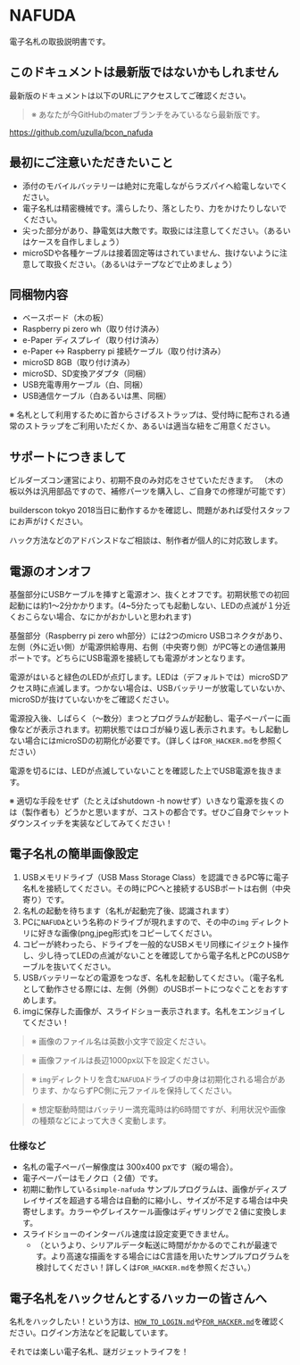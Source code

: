 # NAFUDA

電子名札の取扱説明書です。


## このドキュメントは最新版ではないかもしれません

最新版のドキュメントは以下のURLにアクセスしてご確認ください。

> ※ あなたが今GitHubのmaterブランチをみているなら最新版です。

https://github.com/uzulla/bcon_nafuda


## 最初にご注意いただきたいこと

- 添付のモバイルバッテリーは絶対に充電しながらラズパイへ給電しないでください。
- 電子名札は精密機械です。濡らしたり、落としたり、力をかけたりしないでください。
- 尖った部分があり、静電気は大敵です。取扱には注意してください。（あるいはケースを自作しましょう）
- microSDや各種ケーブルは接着固定等はされていません、抜けないように注意して取扱ください。（あるいはテープなどで止めましょう）


## 同梱物内容

- ベースボード（木の板）
- Raspberry pi zero wh（取り付け済み）
- e-Paper ディスプレイ（取り付け済み）
- e-Paper <-> Raspberry pi 接続ケーブル（取り付け済み）
- microSD 8GB（取り付け済み）
- microSD、SD変換アダプタ（同梱）
- USB充電専用ケーブル（白、同梱）
- USB通信ケーブル（白あるいは黒、同梱）

※ 名札として利用するために首からさげるストラップは、受付時に配布される通常のストラップをご利用いただくか、あるいは適当な紐をご用意ください。


## サポートにつきまして

ビルダーズコン運営により、初期不良のみ対応をさせていただきます。
（木の板以外は汎用部品ですので、補修パーツを購入し、ご自身での修理が可能です）

builderscon tokyo 2018当日に動作するかを確認し、問題があれば受付スタッフにお声がけください。

ハック方法などのアドバンスドなご相談は、制作者が個人的に対応致します。


## 電源のオンオフ

基盤部分にUSBケーブルを挿すと電源オン、抜くとオフです。初期状態での初回起動には約1〜2分かかります。(4~5分たっても起動しない、LEDの点滅が１分近くおこらない場合、なにかがおかしいと思われます)

基盤部分（Raspberry pi zero wh部分）には2つのmicro USBコネクタがあり、左側（外に近い側）が電源供給専用、右側（中央寄り側）がPC等との通信兼用ポートです。どちらにUSB電源を接続しても電源がオンとなります。

電源がはいると緑色のLEDが点灯します。LEDは（デフォルトでは）microSDアクセス時に点滅します。つかない場合は、USBバッテリーが放電していないか、microSDが抜けていないかをご確認ください。

電源投入後、しばらく（〜数分）まつとプログラムが起動し、電子ペーパーに画像などが表示されます。初期状態ではロゴが繰り返し表示されます。もし起動しない場合にはmicroSDの初期化が必要です。（詳しくは`FOR_HACKER.md`を参照ください）

電源を切るには、LEDが点滅していないことを確認した上でUSB電源を抜きます。

※ 適切な手段をせず（たとえばshutdown -h nowせず）いきなり電源を抜くのは（製作者も）どうかと思いますが、コストの都合です。ぜひご自身でシャットダウンスイッチを実装などしてみてください！


## 電子名札の簡単画像設定

1. USBメモリドライブ（USB Mass Storage Class）を認識できるPC等に電子名札を接続してください。その時にPCへと接続するUSBポートは右側（中央寄り）です。
2. 名札の起動を待ちます（名札が起動完了後、認識されます）
3. PCに`NAFUDA`という名称のドライブが現れますので、その中の`img` ディレクトリに好きな画像(png,jpeg形式)をコピーしてください。
4. コピーが終わったら、ドライブを一般的なUSBメモリ同様にイジェクト操作し、少し待ってLEDの点滅がないことを確認してから電子名札とPCのUSBケーブルを抜いてください。
5. USBバッテリーなどの電源をつなぎ、名札を起動してください。（電子名札として動作させる際には、左側（外側）のUSBポートにつなぐことをおすすめします。
6. imgに保存した画像が、スライドショー表示されます。名札をエンジョイしてください！

> ※ 画像のファイル名は英数小文字で設定ください。

> ※ 画像ファイルは長辺1000px以下を設定ください。

> ※ `img`ディレクトリを含む`NAFUDA`ドライブの中身は初期化される場合があります、かならずPC側に元ファイルを保持してください。

> ※ 想定駆動時間はバッテリー満充電時は約6時間ですが、利用状況や画像の種類などによって大きく変動します。


### 仕様など

- 名札の電子ペーパー解像度は 300x400 pxです（縦の場合）。
- 電子ペーパーはモノクロ（２値）です。
- 初期に動作している`simple-nafuda` サンプルプログラムは、画像がディスプレイサイズを超過する場合は自動的に縮小し、サイズが不足する場合は中央寄せします。カラーやグレイスケール画像はディザリングで２値に変換します。
- スライドショーのインターバル速度は設定変更できません。
  - （というより、シリアルデータ転送に時間がかかるのでこれが最速です。より高速な描画をする場合にはC言語を用いたサンプルプログラムを検討してください！詳しくは`FOR_HACKER.md`を参照ください。）



## 電子名札をハックせんとするハッカーの皆さんへ

名札をハックしたい！という方は、[`HOW_TO_LOGIN.md`](HOW_TO_LOGIN.md)や[`FOR_HACKER.md`](FOR_HACKER.md)を確認ください。ログイン方法などを記載しています。

それでは楽しい電子名札、謎ガジェットライフを！
